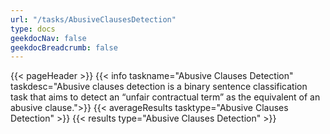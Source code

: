 ```yaml
---
url: "/tasks/AbusiveClausesDetection"
type: docs
geekdocNav: false
geekdocBreadcrumb: false
---
```


{{< pageHeader >}}
{{< info taskname="Abusive Clauses Detection" taskdesc="Abusive clauses detection is a binary sentence classification task that aims to detect an “unfair contractual term” as the equivalent of an abusive clause.">}}
{{< averageResults tasktype="Abusive Clauses Detection" >}}
{{< results type="Abusive Clauses Detection" >}}

